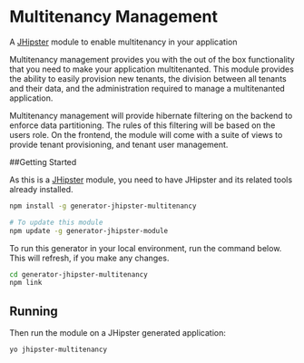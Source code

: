 # Multitenancy Management
A [JHipster](http://jhipster.github.io/) module to enable multitenancy in your application

Multitenancy management provides you with the out of the box functionality that you need to make your application multitenanted. This module provides the ability to easily provision new tenants, the division between all tenants and their data, and the administration required to manage a multitenanted application.

Multitenancy management will provide hibernate filtering on the backend to enforce data partitioning. The rules of this filtering will be based on the users role. On the frontend, the module will come with a suite of views to provide tenant provisioning, and tenant user management.

##Getting Started

As this is a [JHipster](http://jhipster.github.io/) module, you need to have JHipster and its related tools already installed.

```bash
npm install -g generator-jhipster-multitenancy

# To update this module
npm update -g generator-jhipster-module
```

To run this generator in your local environment, run the command below. This will refresh, if you make any changes.

```bash
cd generator-jhipster-multitenancy
npm link
```

## Running

Then run the module on a JHipster generated application:

```bash
yo jhipster-multitenancy
```

